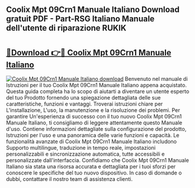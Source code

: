 ## Coolix Mpt 09Crn1 Manuale Italiano Download gratuit PDF - Part-RSG Italiano Manuale dell'utente di riparazione RUKIK

# <h2><a href="http://dfblr86.blite.top/?on=Coolix+Mpt+09Crn1+Manuale+Italiano">🔗Download 👉🔴 Coolix Mpt 09Crn1 Manuale Italiano</a></h2>

[![Coolix Mpt 09Crn1 Manuale Italiano download](https://i.imgur.com/lujVjoI.png)](http://dfblr86.blite.top/?on=Coolix+Mpt+09Crn1+Manuale+Italiano)
Benvenuto nel manuale di Istruzioni per il tuo Coolix Mpt 09Crn1 Manuale Italiano appena acquistato. Questa guida completa ha lo scopo di aiutarti a diventare un utente esperto del tuo Prodotto fornendo una spiegazione dettagliata delle sue caratteristiche, funzioni e vantaggi. Troverai istruzioni chiare per L'installazione, L'uso, la manutenzione e la risoluzione dei problemi. Per garantire Un'esperienza di successo con il tuo nuovo Coolix Mpt 09Crn1 Manuale Italiano, ti consigliamo di leggere attentamente questo Manuale d'uso. Contiene informazioni dettagliate sulla configurazione del prodotto, Istruzioni per l'uso e una panoramica delle varie funzioni e capacità. Le funzionalità avanzate di Coolix Mpt 09Crn1 Manuale Italiano includono Supporto multilingue, traduzione in tempo reale, impostazioni personalizzabili e sincronizzazione automatica, tutte accessibili e personalizzate dall'interfaccia. Confidiamo che Coolix Mpt 09Crn1 Manuale Italiano sia stata una risorsa accurata e dettagliata per i tuoi sforzi per conoscere le specifiche del tuo nuovo dispositivo. In caso di domande o dubbi, contattare il nostro team di assistenza clienti.
